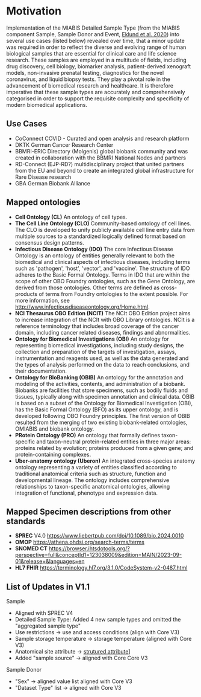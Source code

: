 # Motivation
Implementation of the MIABIS Detailed Sample Type (from the MIABIS component Sample, Sample Donor and Event, [Eklund et al. 2020](https://www.liebertpub.com/doi/10.1089/bio.2019.0129)) into several use cases (listed below) revealed over time, that a minor update was required in order to reflect the diverse and evolving range of human biological samples that are essential for clinical care and life science research. These samples are employed in a multitude of fields, including drug discovery, cell biology, biomarker analysis, patient-derived xenograft models, non-invasive prenatal testing, diagnostics for the novel coronavirus, and liquid biopsy tests. They play a pivotal role in the advancement of biomedical research and healthcare. It is therefore imperative that these sample types are accurately and comprehensively categorised in order to support the requisite complexity and specificity of modern biomedical applications.

## Use Cases
 - CoConnect	COVID - Curated and open analysis and research platform	
 - DKTK	German Cancer Research Center	
 - BBMRI-ERIC Directory (Molgenis)	global biobank community and was created in collaboration with the BBMRI National Nodes and partners	
 - RD-Connect (EJP-RD?)	multidisciplinary project that united partners from the EU and beyond to create an integrated global infrastructure for Rare Disease research	
 - GBA 	German Biobank Alliance
		
## Mapped ontologies		
 - **Cell Ontology (CL)**	An ontology of cell types.
 - **The Cell Line Ontology (CLO)** Community-based ontology of cell lines. The CLO is developed to unify publicly available cell line entry data from multiple sources to a standardized logically defined format based on consensus design patterns.
 - **Infectious Disease Ontology (IDO)**	The core Infectious Disease Ontology is an ontology of entities generally relevant to both the biomedical and clinical aspects of infectious diseases, including terms such as 'pathogen', 'host', 'vector', and 'vaccine'. The structure of IDO adheres to the Basic Formal Ontology. Terms in IDO that are within the scope of other OBO Foundry ontologies, such as the Gene Ontology, are derived from those ontologies. Other terms are defined as cross-products of terms from Foundry ontologies to the extent possible. For more information, see http://www.infectiousdiseaseontology.org/Home.html.
 - **NCI Thesaurus OBO Edition (NCIT)**	The NCIt OBO Edition project aims to increase integration of the NCIt with OBO Library ontologies. NCIt is a reference terminology that includes broad coverage of the cancer domain, including cancer related diseases, findings and abnormalities.
 - **Ontology for Biomedical Investigations (OBI)**	An ontology for representing biomedical investigations, including study designs, the collection and preparation of the targets of investigation, assays, instrumentation and reagents used, as well as the data generated and the types of analysis performed on the data to reach conclusions, and their documentation.
 - **Ontology for BIoBanking (OBIB)**	An ontology for the annotation and modeling of the activities, contents, and administration of a biobank. Biobanks are facilities that store specimens, such as bodily fluids and tissues, typically along with specimen annotation and clinical data. OBIB is based on a subset of the Ontology for Biomedical Investigation (OBI), has the Basic Formal Ontology (BFO) as its upper ontology, and is developed following OBO Foundry principles. The first version of OBIB resulted from the merging of two existing biobank-related ontologies, OMIABIS and biobank ontology.
 - **PRotein Ontology (PRO)** An ontology that formally defines taxon-specific and taxon-neutral protein-related entities in three major areas: proteins related by evolution; proteins produced from a given gene; and protein-containing complexes.
 - **Uber-anatomy ontology (Uberon)** An integrated cross-species anatomy ontology representing a variety of entities classified according to traditional anatomical criteria such as structure, function and developmental lineage. The ontology includes comprehensive relationships to taxon-specific anatomical ontologies, allowing integration of functional, phenotype and expression data.
		
## Mapped Specimen descriptions from other standards		
 - **SPREC** V4.0 https://www.liebertpub.com/doi/10.1089/bio.2024.0010
 - **OMOP**	https://athena.ohdsi.org/search-terms/terms	
 - **SNOMED CT**	https://browser.ihtsdotools.org/?perspective=full&conceptId1=123038009&edition=MAIN/2023-09-01&release=&languages=en	
 - **HL7 FHIR**	https://terminology.hl7.org/3.1.0/CodeSystem-v2-0487.html

## List of Updates in V1.1

Sample
 - Aligned with SPREC V4
 - Detailed Sample Type: Added 4 new sample types and omitted the "aggregated sample type"
 - Use restrictions -> use and access conditions (align with Core V3)
 - Sample storage temperature -> storage temperature (aligned with Core V3)
 - Anatomical site attribute -> [strutured attribute](https://github.com/BBMRI-ERIC/miabis/blob/master/all%20lists.md)]
 - Added "sample source" -> aligned with Core Core V3

Sample Donor
 - "Sex" -> aligned value list aligned with Core V3
 - "Dataset Type" list -> aligned with Core V3
